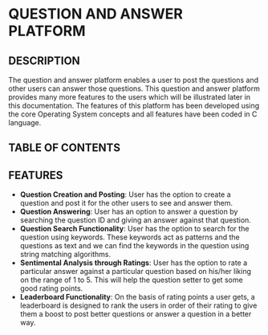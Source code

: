 # QUESTION AND ANSWER PLATFORM

## DESCRIPTION
The question and answer platform enables a user to post the questions and other users can answer those questions. This question and answer platform provides many more features to the users which will be illustrated later in this documentation. The features of this platform has been developed using the core Operating System concepts and all features have been coded in C language.

## TABLE OF CONTENTS

## FEATURES
- **Question Creation and Posting**: User has the option to create a question and post it for the other users to see and answer them.
- **Question Answering**: User has an option to answer a question by searching the question ID and giving an answer against that question.
- **Question Search Functionality**: User has the option to search for the question using keywords. These keywords act as patterns and the questions as text and we can find the keywords in the question using string matching algorithms.
- **Sentimental Analysis through Ratings**: User has the option to rate a particular answer against a particular question based on his/her liking on the range of 1 to 5. This will help the question setter to get some good rating points.
- **Leaderboard Functionality**: On the basis of rating points a user gets, a leaderboard is designed to rank the users in order of their rating to give them a boost to post better questions or answer a question in a better way.

  
